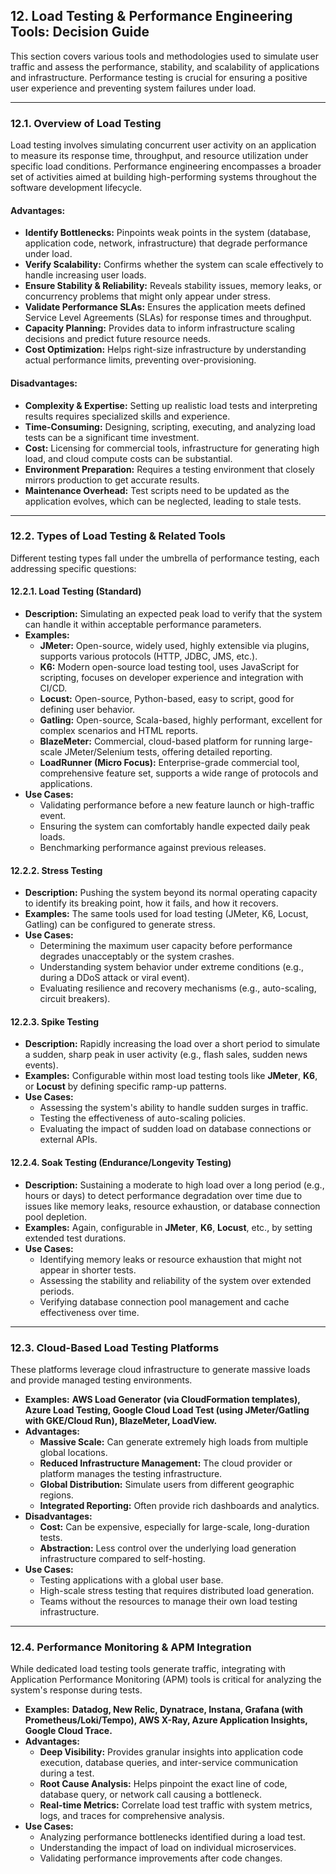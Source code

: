 ## 12. Load Testing & Performance Engineering Tools: Decision Guide

This section covers various tools and methodologies used to simulate user traffic and assess the performance, stability, and scalability of applications and infrastructure. Performance testing is crucial for ensuring a positive user experience and preventing system failures under load.

---

### 12.1. Overview of Load Testing

Load testing involves simulating concurrent user activity on an application to measure its response time, throughput, and resource utilization under specific load conditions. Performance engineering encompasses a broader set of activities aimed at building high-performing systems throughout the software development lifecycle.

#### Advantages:
* **Identify Bottlenecks:** Pinpoints weak points in the system (database, application code, network, infrastructure) that degrade performance under load.
* **Verify Scalability:** Confirms whether the system can scale effectively to handle increasing user loads.
* **Ensure Stability & Reliability:** Reveals stability issues, memory leaks, or concurrency problems that might only appear under stress.
* **Validate Performance SLAs:** Ensures the application meets defined Service Level Agreements (SLAs) for response times and throughput.
* **Capacity Planning:** Provides data to inform infrastructure scaling decisions and predict future resource needs.
* **Cost Optimization:** Helps right-size infrastructure by understanding actual performance limits, preventing over-provisioning.

#### Disadvantages:
* **Complexity & Expertise:** Setting up realistic load tests and interpreting results requires specialized skills and experience.
* **Time-Consuming:** Designing, scripting, executing, and analyzing load tests can be a significant time investment.
* **Cost:** Licensing for commercial tools, infrastructure for generating high load, and cloud compute costs can be substantial.
* **Environment Preparation:** Requires a testing environment that closely mirrors production to get accurate results.
* **Maintenance Overhead:** Test scripts need to be updated as the application evolves, which can be neglected, leading to stale tests.

---

### 12.2. Types of Load Testing & Related Tools

Different testing types fall under the umbrella of performance testing, each addressing specific questions:

#### 12.2.1. Load Testing (Standard)

* **Description:** Simulating an expected peak load to verify that the system can handle it within acceptable performance parameters.
* **Examples:**
    * **JMeter:** Open-source, widely used, highly extensible via plugins, supports various protocols (HTTP, JDBC, JMS, etc.).
    * **K6:** Modern open-source load testing tool, uses JavaScript for scripting, focuses on developer experience and integration with CI/CD.
    * **Locust:** Open-source, Python-based, easy to script, good for defining user behavior.
    * **Gatling:** Open-source, Scala-based, highly performant, excellent for complex scenarios and HTML reports.
    * **BlazeMeter:** Commercial, cloud-based platform for running large-scale JMeter/Selenium tests, offering detailed reporting.
    * **LoadRunner (Micro Focus):** Enterprise-grade commercial tool, comprehensive feature set, supports a wide range of protocols and applications.
* **Use Cases:**
    * Validating performance before a new feature launch or high-traffic event.
    * Ensuring the system can comfortably handle expected daily peak loads.
    * Benchmarking performance against previous releases.

#### 12.2.2. Stress Testing

* **Description:** Pushing the system beyond its normal operating capacity to identify its breaking point, how it fails, and how it recovers.
* **Examples:** The same tools used for load testing (JMeter, K6, Locust, Gatling) can be configured to generate stress.
* **Use Cases:**
    * Determining the maximum user capacity before performance degrades unacceptably or the system crashes.
    * Understanding system behavior under extreme conditions (e.g., during a DDoS attack or viral event).
    * Evaluating resilience and recovery mechanisms (e.g., auto-scaling, circuit breakers).

#### 12.2.3. Spike Testing

* **Description:** Rapidly increasing the load over a short period to simulate a sudden, sharp peak in user activity (e.g., flash sales, sudden news events).
* **Examples:** Configurable within most load testing tools like **JMeter**, **K6**, or **Locust** by defining specific ramp-up patterns.
* **Use Cases:**
    * Assessing the system's ability to handle sudden surges in traffic.
    * Testing the effectiveness of auto-scaling policies.
    * Evaluating the impact of sudden load on database connections or external APIs.

#### 12.2.4. Soak Testing (Endurance/Longevity Testing)

* **Description:** Sustaining a moderate to high load over a long period (e.g., hours or days) to detect performance degradation over time due to issues like memory leaks, resource exhaustion, or database connection pool depletion.
* **Examples:** Again, configurable in **JMeter**, **K6**, **Locust**, etc., by setting extended test durations.
* **Use Cases:**
    * Identifying memory leaks or resource exhaustion that might not appear in shorter tests.
    * Assessing the stability and reliability of the system over extended periods.
    * Verifying database connection pool management and cache effectiveness over time.

---

### 12.3. Cloud-Based Load Testing Platforms

These platforms leverage cloud infrastructure to generate massive loads and provide managed testing environments.

* **Examples:** **AWS Load Generator (via CloudFormation templates), Azure Load Testing, Google Cloud Load Test (using JMeter/Gatling with GKE/Cloud Run), BlazeMeter, LoadView.**
* **Advantages:**
    * **Massive Scale:** Can generate extremely high loads from multiple global locations.
    * **Reduced Infrastructure Management:** The cloud provider or platform manages the testing infrastructure.
    * **Global Distribution:** Simulate users from different geographic regions.
    * **Integrated Reporting:** Often provide rich dashboards and analytics.
* **Disadvantages:**
    * **Cost:** Can be expensive, especially for large-scale, long-duration tests.
    * **Abstraction:** Less control over the underlying load generation infrastructure compared to self-hosting.
* **Use Cases:**
    * Testing applications with a global user base.
    * High-scale stress testing that requires distributed load generation.
    * Teams without the resources to manage their own load testing infrastructure.

---

### 12.4. Performance Monitoring & APM Integration

While dedicated load testing tools generate traffic, integrating with Application Performance Monitoring (APM) tools is critical for analyzing the system's response during tests.

* **Examples:** **Datadog, New Relic, Dynatrace, Instana, Grafana (with Prometheus/Loki/Tempo), AWS X-Ray, Azure Application Insights, Google Cloud Trace.**
* **Advantages:**
    * **Deep Visibility:** Provides granular insights into application code execution, database queries, and inter-service communication during a test.
    * **Root Cause Analysis:** Helps pinpoint the exact line of code, database query, or network call causing a bottleneck.
    * **Real-time Metrics:** Correlate load test traffic with system metrics, logs, and traces for comprehensive analysis.
* **Use Cases:**
    * Analyzing performance bottlenecks identified during a load test.
    * Understanding the impact of load on individual microservices.
    * Validating performance improvements after code changes.